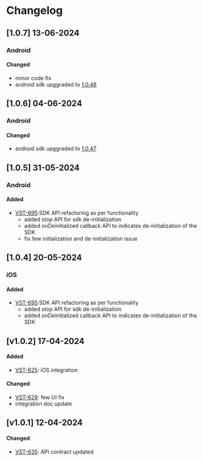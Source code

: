# Changelog

## [1.0.7] 13-06-2024

### Android
#### Changed
- minor code fix
- android sdk upggraded to [1.0.48](https://github.com/exotel/exotel-voip-sdk-android/releases/tag/1.0.47)


## [1.0.6] 04-06-2024

### Android
#### Changed
- android sdk upggraded to [1.0.47](https://github.com/exotel/exotel-voip-sdk-android/releases/tag/1.0.47) 

## [1.0.5] 31-05-2024

### Android
#### Added
- [VST-695](https://exotel.atlassian.net/browse/VST-695):SDK API refactoring as per functionality
  * added stop API for sdk de-initialization
  * added onDeinitialized callback API to indicates de-initialization of the SDK
  * fix few initialization and de-initialization issue

## [1.0.4] 20-05-2024

### iOS
#### Added
- [VST-695](https://exotel.atlassian.net/browse/VST-695):SDK API refactoring as per functionality
  * added stop API for sdk de-initialization
  * added onDeinitialized callback API to indicates de-initialization of the SDK
  
## [v1.0.2] 17-04-2024

#### Added 
- [VST-625](https://exotel.atlassian.net/browse/VST-625): iOS integration

#### Changed
- [VST-629](https://exotel.atlassian.net/browse/VST-629): few UI fix
- integration doc update


## [v1.0.1] 12-04-2024

#### Changed
- [VST-635](https://exotel.atlassian.net/browse/VST-635): API contract updated

